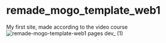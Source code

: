 # remade_mogo_template_web1
My first site, made according to the video course
![remade-mogo-template-web1 pages dev_ (1)](https://user-images.githubusercontent.com/84779107/171040531-1c33a7e0-2360-4e0f-9205-d2a0e7109674.png)
